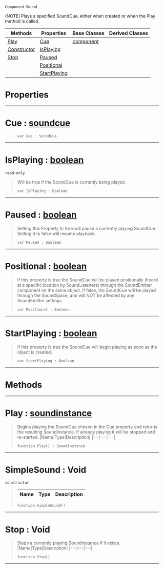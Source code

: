  `Component` `Sound`



(NOTE) Plays a specified SoundCue, either when created or when the Play method is called.

|Methods|Properties|Base Classes|Derived Classes|
|---|---|---|---|
|[ Play](https://github.com/zeroengineteam/ZeroDocs/blob/master/code_reference/class_reference/simplesound.markdown#play-zero-engine-documen)|[ Cue](https://github.com/zeroengineteam/ZeroDocs/blob/master/code_reference/class_reference/simplesound.markdown#cue-zero-engine-document)|[component](https://github.com/zeroengineteam/ZeroDocs/blob/master/code_reference/class_reference/component.markdown)| |
|[ Constructor](https://github.com/zeroengineteam/ZeroDocs/blob/master/code_reference/class_reference/simplesound.markdown#simplesound-void)|[ IsPlaying](https://github.com/zeroengineteam/ZeroDocs/blob/master/code_reference/class_reference/simplesound.markdown#isplaying-zero-engine-do)| | |
|[ Stop](https://github.com/zeroengineteam/ZeroDocs/blob/master/code_reference/class_reference/simplesound.markdown#stop-void)|[ Paused](https://github.com/zeroengineteam/ZeroDocs/blob/master/code_reference/class_reference/simplesound.markdown#paused-zero-engine-docum)| | |
| |[ Positional](https://github.com/zeroengineteam/ZeroDocs/blob/master/code_reference/class_reference/simplesound.markdown#positional-zero-engine-d)| | |
| |[ StartPlaying](https://github.com/zeroengineteam/ZeroDocs/blob/master/code_reference/class_reference/simplesound.markdown#startplaying-zero-engine)| | |


 #  Properties


---  
 #  Cue : [soundcue](https://github.com/zeroengineteam/ZeroDocs/blob/master/code_reference/class_reference/soundcue.markdown)

> 
> ``` lang=cpp, name=Nada
> var Cue : SoundCue


---  
 #  IsPlaying : [boolean](https://github.com/zeroengineteam/ZeroDocs/blob/master/code_reference/nada_base_types/boolean.markdown)

 `read-only`

> Will be true if the SoundCue is currently being played.
> ``` lang=cpp, name=Nada
> var IsPlaying : Boolean


---  
 #  Paused : [boolean](https://github.com/zeroengineteam/ZeroDocs/blob/master/code_reference/nada_base_types/boolean.markdown)

> Setting this Property to true will pause a currently playing SoundCue. Setting it to false will resume playback.
> ``` lang=cpp, name=Nada
> var Paused : Boolean


---  
 #  Positional : [boolean](https://github.com/zeroengineteam/ZeroDocs/blob/master/code_reference/nada_base_types/boolean.markdown)

> If this property is true the SoundCue will be played positionally (heard at a specific location by SoundListeners) through the SoundEmitter component on the same object. If false, the SoundCue will be played through the SoundSpace, and will NOT be affected by any SoundEmitter settings.
> ``` lang=cpp, name=Nada
> var Positional : Boolean


---  
 #  StartPlaying : [boolean](https://github.com/zeroengineteam/ZeroDocs/blob/master/code_reference/nada_base_types/boolean.markdown)

> If this property is true the SoundCue will begin playing as soon as the object is created.
> ``` lang=cpp, name=Nada
> var StartPlaying : Boolean


---  
 #  Methods


---  
 #  Play : [soundinstance](https://github.com/zeroengineteam/ZeroDocs/blob/master/code_reference/class_reference/soundinstance.markdown)

> Begins playing the SoundCue chosen in the Cue property and returns the resulting SoundInstance. If already playing it will be stopped and re-started.
> |Name|Type|Description|
> |---|---|---|
> ``` lang=cpp, name=Nada
> function Play() : SoundInstance
> ``` 


---  
 #  SimpleSound : Void

 `constructor`

> 
> |Name|Type|Description|
> |---|---|---|
> ``` lang=cpp, name=Nada
> function SimpleSound()
> ``` 


---  
 #  Stop : Void

> Stops a currently playing SoundInstance if it exists.
> |Name|Type|Description|
> |---|---|---|
> ``` lang=cpp, name=Nada
> function Stop()
> ``` 


---  
 

 